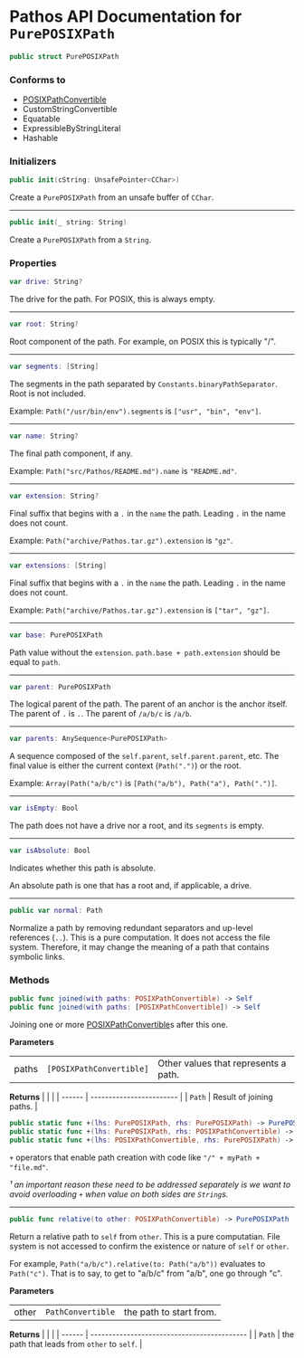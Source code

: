 # Pathos API Documentation for `PurePOSIXPath`

```swift
public struct PurePOSIXPath
```

### Conforms to

* [POSIXPathConvertible][]
* CustomStringConvertible
* Equatable
* ExpressibleByStringLiteral
* Hashable

### Initializers

```swift
public init(cString: UnsafePointer<CChar>)
```
Create a `PurePOSIXPath` from an unsafe buffer of `CChar`.

***
```swift
public init(_ string: String)
```

Create a `PurePOSIXPath` from a `String`.

### Properties

```swift
var drive: String?
```

The drive for the path. For POSIX, this is always empty.

***

```swift
var root: String?
```

Root component of the path. For example, on POSIX this is typically "/".

***

```swift
var segments: [String]
```

The segments in the path separated by `Constants.binaryPathSeparator`.
Root is not included.

Example: `Path("/usr/bin/env").segments` is `["usr", "bin", "env"]`.

***

```swift
var name: String?
```

The final path component, if any.

Example: `Path("src/Pathos/README.md").name` is `"README.md"`.

***

```swift
var extension: String?
```

Final suffix that begins with a `.` in the `name` the path. Leading `.`
in the name does not count.

Example: `Path("archive/Pathos.tar.gz").extension` is `"gz"`.

***

```swift
var extensions: [String]
```

Final suffix that begins with a `.` in the `name` the path. Leading `.`
in the name does not count.

Example: `Path("archive/Pathos.tar.gz").extension` is `["tar", "gz"]`.

***

```swift
var base: PurePOSIXPath
```

Path value without the `extension`. 
`path.base + path.extension` should be equal to `path`.

***

```swift
var parent: PurePOSIXPath
```

The logical parent of the path. The parent of an anchor is the anchor itself.
The parent of `.` is `.`. The parent of `/a/b/c` is `/a/b`.

***

```swift
var parents: AnySequence<PurePOSIXPath>
```

A sequence composed of the `self.parent`, `self.parent.parent`, etc. The
final value is either the current context (`Path(".")`) or the root.

Example: `Array(Path("a/b/c")` is `[Path("a/b"), Path("a"), Path(".")]`.

***

```swift
var isEmpty: Bool
```

The path does not have a drive nor a root, and its `segments` is empty.

***

```swift
var isAbsolute: Bool
```

Indicates whether this path is absolute.

An absolute path is one that has a root and, if applicable, a drive.

***

```swift
public var normal: Path
```

Normalize a path by removing redundant separators and up-level
references (`..`). This is a pure computation. It does not access the
file system. Therefore, it may change the meaning of a path that
contains symbolic links.

### Methods

```swift
public func joined(with paths: POSIXPathConvertible) -> Self
public func joined(with paths: [POSIXPathConvertible]) -> Self
```

Joining one or more [POSIXPathConvertible][]s after this one.

**Parameters**

|       |                          |                                      |
|-------|--------------------------|--------------------------------------|
| paths | `[POSIXPathConvertible]` | Other values that represents a path. |

**Returns**
|        |                          |
| ------ | ------------------------ |
| `Path` | Result of joining paths. |

```swift
public static func +(lhs: PurePOSIXPath, rhs: PurePOSIXPath) -> PurePOSIXPath
public static func +(lhs: PurePOSIXPath, rhs: POSIXPathConvertible) -> PurePOSIXPath
public static func +(lhs: POSIXPathConvertible, rhs: PurePOSIXPath) -> PurePOSIXPath
```

`+` operators that enable path creation with code like `"/" + myPath + "file.md"`.

_¹ an important reason these need to be addressed separately is we want to avoid overloading `+`
when value on both sides are `String`s._

***

```swift
public func relative(to other: POSIXPathConvertible) -> PurePOSIXPath
```

Return a relative path to `self` from `other`. This is a pure computatian.
File system is not accessed to confirm the existence or nature of `self`
or `other`.

For example, `Path("a/b/c").relative(to: Path("a/b"))` evaluates to
`Path("c")`. That is to say, to get to "a/b/c" from "a/b", one go through
"c".

**Parameters**

|       |                   |                             |
| ----- | ----------------- | --------------------------- |
| other | `PathConvertible` | the path to start from.<br> |

**Returns**
|        |                                             |
| ------ | ------------------------------------------- |
| `Path` | the path that leads from `other` to `self`. |

[POSIXPathConvertible]: POSIXPathConvertible.md
